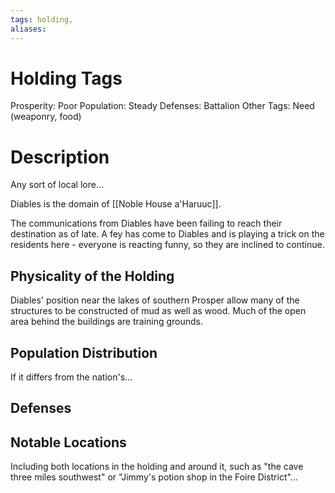 ```yaml
---
tags: holding,
aliases:
---
```


# Holding Tags
Prosperity: Poor
Population: Steady
Defenses: Battalion
Other Tags: Need (weaponry, food)

# Description
Any sort of local lore...

Diables is the domain of [[Noble House a'Haruuc]].

The communications from Diables have been failing to reach their destination as of late. A fey has come to Diables and is playing a trick on the residents here - everyone is reacting funny, so they are inclined to continue.
## Physicality of the Holding
Diables' position near the lakes of southern Prosper allow many of the structures to be constructed of mud as well as wood. Much of the open area behind the buildings are training grounds.

## Population Distribution
If it differs from the nation's...

## Defenses

## Notable Locations
Including both locations in the holding and around it, such as "the cave three miles southwest" or "Jimmy's potion shop in the Foire District"...

